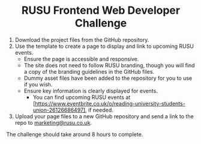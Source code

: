 <h1 align="center">RUSU Frontend Web Developer Challenge</h1>

1.  Download the project files from the GitHub repository.
2.	Use the template to create a page to display and link to upcoming RUSU events.
    * Ensure the page is accessible and responsive.
    * The site does not need to follow RUSU branding, though you will find a copy of the branding guidelines in the GitHub files.
    * Dummy asset files have been added to the repository for you to use if you wish.
    * Ensure key information is clearly displayed for events.
        * You can find upcoming RUSU events at [https://www.eventbrite.co.uk/o/reading-university-students-union-26126686497], if needed.
3.	Upload your page files to a new GitHub repository and send a link to the repo to marketing@rusu.co.uk.

The challenge should take around 8 hours to complete.